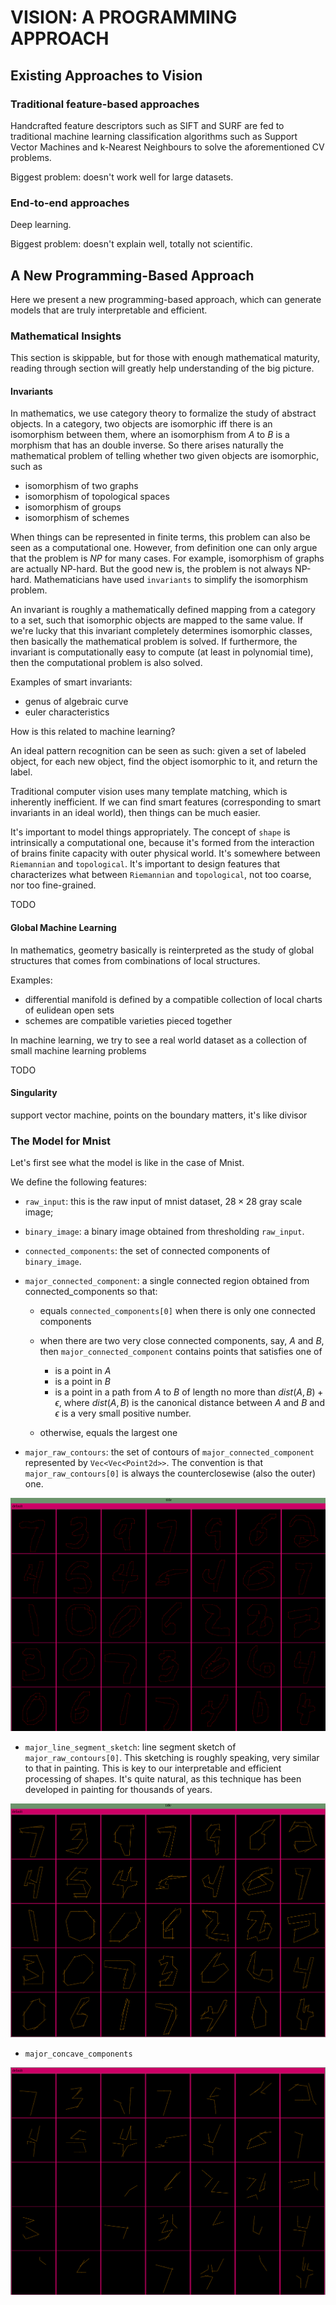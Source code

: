 # VISION: A PROGRAMMING APPROACH

## Existing Approaches to Vision

### Traditional feature-based approaches

Handcrafted feature descriptors such as SIFT and SURF are fed to traditional
machine learning classification algorithms such as Support Vector Machines and k-Nearest Neighbours to solve the aforementioned CV problems.

Biggest problem: doesn't work well for large datasets.

### End-to-end approaches

Deep learning.

Biggest problem: doesn't explain well, totally not scientific.

## A New Programming-Based Approach

Here we present a new programming-based approach, which can generate models that are truly interpretable and efficient.

### Mathematical Insights

This section is skippable, but for those with enough mathematical maturity, reading through section will greatly help understanding of the big picture.

#### Invariants

In mathematics, we use category theory to formalize the study of abstract objects.
In a category, two objects are isomorphic iff there is an isomorphism between them, where an isomorphism from $A$ to $B$ is a morphism that has an double inverse.
So there arises naturally the mathematical problem of telling whether two given objects are isomorphic, such as

- isomorphism of two graphs
- isomorphism of topological spaces
- isomorphism of groups
- isomorphism of schemes

When things can be represented in finite terms, this problem can also be seen as a computational one.
However, from definition one can only argue that the problem is $NP$ for many cases. For example, isomorphism of graphs are actually NP-hard.
But the good new is, the problem is not always NP-hard. Mathematicians have used `invariants` to simplify the isomorphism problem.

An invariant is roughly a mathematically defined mapping from a category to a set, such that isomorphic objects are mapped to the same value.
If we're lucky that this invariant completely determines isomorphic classes, then basically the mathematical problem is solved.
If furthermore, the invariant is computationally easy to compute (at least in polynomial time), then the computational problem is also solved.

Examples of smart invariants:

- genus of algebraic curve
- euler characteristics

How is this related to machine learning?

An ideal pattern recognition can be seen as such: given a set of labeled object, for each new object, find the object isomorphic to it, and return the label.

Traditional computer vision uses many template matching, which is inherently inefficient.
If we can find smart features (corresponding to smart invariants in an ideal world), then things can be much easier.

It's important to model things appropriately. The concept of `shape` is intrinsically a computational one,
because it's formed from the interaction of brains finite capacity with outer physical world.
It's somewhere between `Riemannian` and `topological`.
It's important to design features that characterizes what between `Riemannian` and `topological`, not too coarse, nor too fine-grained.

TODO

#### Global Machine Learning

In mathematics, geometry basically is reinterpreted as the study of global structures that comes from combinations of local structures.

Examples:

- differential manifold is defined by a compatible collection of local charts of eulidean open sets
- schemes are compatible varieties pieced together

In machine learning, we try to see a real world dataset as a collection of small machine learning problems

TODO

#### Singularity

support vector machine, points on the boundary matters, it's like divisor

### The Model for Mnist

Let's first see what the model is like in the case of Mnist.

We define the following features:

- `raw_input`: this is the raw input of mnist dataset, $28\times 28$ gray scale image;

- `binary_image`: a binary image obtained from thresholding `raw_input`.

- `connected_components`: the set of connected components of `binary_image`.

- `major_connected_component`: a single connected region obtained from connected_components so that:

  - equals `connected_components[0]` when there is only one connected components

  - when there are two very close connected components, say, $A$ and $B$, then `major_connected_component` contains points that satisfies one of

    - is a point in $A$
    - is a point in $B$
    - is a point in a path from $A$ to $B$ of length no more than $dist(A, B) + \epsilon$, where $dist(A, B)$ is the canonical distance between $A$ and $B$ and $\epsilon$ is a very small positive number.

  - otherwise, equals the largest one

- `major_raw_contours`: the set of contours of `major_connected_component` represented by `Vec<Vec<Point2d>>`. The convention is that `major_raw_contours[0]` is always the counterclosewise (also the outer) one.

![alt text](snapshots/generic-major-raw-contours.png)

- `major_line_segment_sketch`: line segment sketch of `major_raw_contours[0]`. This sketching is roughly speaking, very similar to that in painting. This is key to our interpretable and efficient processing of shapes. It's quite natural, as this technique has been developed in painting for thousands of years.

![alt text](snapshots/generic-major-line-segment-sketch.png)

- `major_concave_components`

![alt text](snapshots/generic-major-concave-components.png)

